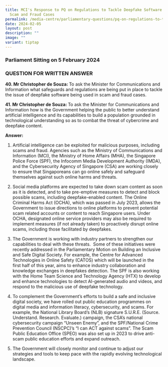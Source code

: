 ```yaml
---
title: MCI's Response to PQ on Regulations to Tackle Deepfake Software Used in
  Scam and Fraud Cases
permalink: /media-centre/parliamentary-questions/pq-on-regulations-to-tackle-deepfake-software/
date: 2024-02-05
layout: post
description: ""
image: ""
variant: tiptap
---
```

<h3>Parliament Sitting on 5 February 2024</h3>
<h3>QUESTION FOR WRITTEN ANSWER</h3>
<p><strong>40. Mr Christopher de Souza: </strong>To ask the Minister for
Communications and Information what safeguards and regulations are being
put in place to tackle the issue of deepfake software being used in scam
and fraud cases.</p>
<p><strong>41. Mr Christopher de Souza: </strong>To ask the Minister for
Communications and Information how is the Government helping the public
to better understand artificial intelligence and its capabilities to build
a population grounded in technological understanding so as to combat the
threat of cybercrime and deepfake content.</p>
<p><strong>Answer:&nbsp;</strong>
</p>
<ol data-tight="true" class="tight">
<li>
<p>Artificial intelligence can be exploited for malicious purposes, including
scams and fraud. Agencies such as the Ministry of Communications and Information
(MCI), the Ministry of Home Affairs (MHA), the Singapore Police Force (SPF),
the Infocomm Media Development Authority (IMDA), and the Cybersecurity
Agency of Singapore (CSA) are working closely to ensure that Singaporeans
can go online safely and safeguard themselves against such online harms
and threats.</p>
<p></p>
</li>
<li>
<p>Social media platforms are expected to take down scam content as soon
as it is detected, and to take pre-emptive measures to detect and block
possible scams, including deepfake-enabled content. The Online Criminal
Harms Act (OCHA), which was passed in July 2023, allows the Government
to issue directions to online platforms to prevent potential scam related
accounts or content to reach Singapore users. Under OCHA, designated online
service providers may also be required to implement measures (if not already
taken) to proactively disrupt online scams, including those facilitated
by deepfakes.</p>
<p></p>
</li>
<li>
<p>The Government is working with industry partners to strengthen our capabilities
to deal with these threats.&nbsp; Some of these initiatives were recently
addressed in the Parliamentary Motion on Building an Inclusive and Safe
Digital Society. For example, the Centre for Advanced Technologies in Online
Safety (CATOS) which will be launched in the first half of this year, aims
to enhance industry collaboration and knowledge exchanges in deepfakes
detection. The SPF is also working with the Home Team Science and Technology
Agency (HTX) to develop and enhance technologies to detect AI-generated
audio and videos, and respond to the malicious use of deepfake technology.</p>
<p></p>
</li>
<li>
<p>To complement the Government’s efforts to build a safe and inclusive digital
society, we have rolled out public education programmes on digital media
and information literacy, cybersecurity, and scams. For example, the National
Library Board’s (NLB) signature S.U.R.E. (Source. Understand. Research.
Evaluate.) campaign, the CSA’s national cybersecurity campaign “Unseen
Enemy”, and the SPF/National Crime Prevention Council (NSCPC)’s “I can
ACT against scams”. The Scam Public Education Office (SPEO) was also set
up in 2023 to drive anti-scam public education efforts and expand outreach.</p>
<p></p>
</li>
<li>
<p>The Government will closely monitor and continue to adjust our strategies
and tools to keep pace with the rapidly evolving technological landscape.</p>
</li>
</ol>
<p></p>